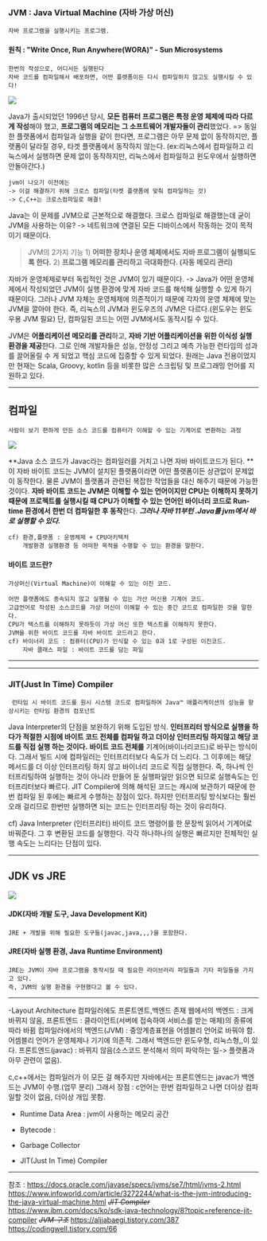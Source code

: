 ### JVM : Java Virtual Machine (자바 가상 머신)
	자바 프로그램을 실행시키는 프로그램.

#### 원칙 : "Write Once, Run Anywhere(WORA)" - Sun Microsystems
	한번의 작성으로, 어디서든 실행된다
    자바 코드를 컴파일해서 배포하면, 어떤 플랫폼이든 다시 컴파일하지 않고도 실행시킬 수 있다!

![](https://velog.velcdn.com/images/bokimy/post/feadb30e-9512-4157-a3a5-7336f7f02a86/image.png)


Java가 출시되었던 1996년 당시, **모든 컴퓨터 프로그램은 특정 운영 체제에 따라 다르게 작성**해야 했고, **프로그램의 메모리는 그 소프트웨어 개발자들이 관리**했었다. 
	=> 동일한 플랫폼에서 컴파일과 실행을 같이 한다면, 프로그램은 아무 문제 없이 동작하지만, 플랫폼이 달라질 경우, 타겟 플랫폼에서 동작하지 않는다.
    (ex:리눅스에서 컴파일하고 리눅스에서 실행하면 문제 없이 동작하지만, 리눅스에서 컴파일하고 윈도우에서 실행하면 안돌아간다.)

	jvm이 나오기 이전에는
	-> 이걸 해결하기 위해 크로스 컴파일(타켓 플랫폼에 맞춰 컴파일하는 것) 
    -> C,C++는 크로스컴파일로 해결!

Java는 이 문제를 JVM으로 근본적으로 해결했다.
크로스 컴파일로 해결했는데 굳이 JVM을 사용하는 이유? 
-> 네트워크에 연결된 모든 디바이스에서 작동하는 것이 목적이기 때문이다.

> JVM의 2가지 기능
	1) **어떠한 장치나 운영 체제에서도 자바 프로그램이 실행되도록 한다.**
	2) **프로그램 메모리를 관리하고 극대화한다. (자동 메모리 관리)**

자바가 운영체제로부터 독립적인 것은 JVM이 있기 때문이다.
	-> Java가 어떤 운영체제에서 작성되었던 JVM이 실행 환경에 맞게 자바 코드를 해석해 실행할 수 있게 하기 때문이다.
	그러나 JVM 자체는 운영체제에 의존적이기 때문에 각자의 운영 체제에 맞는 JVM을 깔아야 한다.
    즉, 리눅스의 JVM과 윈도우즈의 JVM은 다르다.(윈도우는 윈도우용 JVM 필요)
    단, 컴파일된 코드는 어떤 JVM에서도 동작시킬 수 있다.



JVM은 **어플리케이션 메모리를 관리**하고, **자바 기반 어플리케이션을 위한 이식성 실행 환경을 제공**한다.
그로 인해 개발자들은 성능, 안정성 그리고 예측 가능한 런타임의 성과를 끌어올릴 수 게 되었고 핵심 코드에 집중할 수 있게 되었다.
원래는 Java 전용이었지만 현재는 Scala, Groovy, kotlin 등을 비롯한 많은 스크립팅 및 프로그래밍 언어를 지원하고 있다.


----

## 컴파일
	사람이 보기 편하게 만든 소스 코드를 컴퓨터가 이해할 수 있는 기계어로 변환하는 과정

![](https://velog.velcdn.com/images/bokimy/post/5443733a-4797-41b4-a3f5-c2048de41026/image.png)

**Java 소스 코드가 Javac라는 컴파일러를 거치고 나면 자바 바이트코드가 된다. **
이 자바 바이트 코드는 JVM이 설치된 플랫폼이라면 어떤 플랫폼이든 상관없이 문제없이 동작한다. 
물론 JVM이 플랫폼과 관련된 복잡한 작업들을 대신 해주기 때문에 가능한 것이다.
**자바 바이트 코드는 JVM은 이해할 수 있는 언어이지만 CPU는 이해하지 못하기 때문에 프로젝트를 실행시킬 때 CPU가 이해할 수 있는 언어인 바이너리 코드로 Run-time 환경에서 한번 더 컴파일한 후 동작**한다.
***그러나 자바 11부턴 .Java를 jvm에서 바로 실행할 수 있다.***
```
cf) 환경,플랫폼 : 운영체제 + CPU아키텍처
	개발환경 실행환경 등 어떠한 목적을 수행할 수 있는 환경을 말한다.

```



#### 바이트 코드란?
	가상머신(Virtual Machine)이 이해할 수 있는 이진 코드.
    
    어떤 플랫폼에도 종속되지 않고 실행될 수 있는 가산 머신용 기계어 코드.
    고급언어로 작성된 소스코드를 가상 머신이 이해할 수 있는 중간 코드로 컴파일한 것을 말한다.
    CPU가 텍스트를 이해하지 못하듯이 가상 머신 또한 텍스트를 이해하지 못한다.
    JVM을 위한 바이트 코드를 자바 바이트 코드라고 한다.
    cf) 바이너리 코드 : 컴퓨터(CPU)가 인식할 수 있는 0과 1로 구성된 이진코드.
    	자바 클래스 파일 : 바이트 코드를 담는 파일
    


---




---
### JIT(Just In Time) Compiler
	 런타임 시 바이트 코드를 원시 시스템 코드로 컴파일하여 Java™ 애플리케이션의 성능을 향상시키는 런타임 환경의 컴포넌트

Java Interpreter의 단점을 보완하기 위해 도입된 방식.
**인터프리터 방식으로 실행을 하다가 적절한 시점에 바이트 코드 전체를 컴파일 하고 더이상 인터프리팅 하지않고 해당 코드를 직접 실행 하는 것이다.**
**바이트 코드 전체를** 기계어(바이너리코드)로 바꾸는 방식이다.
그래서 빌드 시에 컴파일러는 인터프리터보다 속도가 더 느리다. 그 이후에는 해당 메서드를 더 이상 인터프리팅 하지 않고 바이너리 코드로 직접 실행한다.
즉, 하나씩 인터프리팅하여 실행하는 것이 아니라 만들어 둔 실행파일만 읽으면 되므로 실행속도는 인터프리터보다 빠르다.
JIT Compiler에 의해 해석된 코드는 캐시에 보관하기 때문에 한 번 컴파일 된 후에는 빠르게 수행하는 장점이 있다.
하지만 인터프리팅 방식보다는 훨씬 오래 걸리므로 한번만 실행하면 되는 코드는 인터프리팅 하는 것이 유리하다.

cf) Java Interpreter (인터프리터) 
	바이트 코드 명령어를 한 문장씩 읽어서 기계어로 바꿔준다. 그 후 변환된 코드를 실행한다. 각각 하나하나의 실행은 빠르지만 전체적인 실행 속도는 느리다는 단점이 있다.


---
## JDK vs JRE

![](https://velog.velcdn.com/images/bokimy/post/6fd71342-fe07-41c9-9d2f-006734147e24/image.png)

#### JDK(자바 개발 도구, Java Development Kit)
	JRE + 개발을 위해 필요한 도구들(javac,java,,,)을 포함한다.
    
#### JRE(자바 실행 환경, Java Runtime Environment)
	JRE는 JVM이 자바 프로그램을 동작시킬 때 필요한 라이브러리 파일들과 기타 파일들을 가지고 있다. 
    즉, JVM의 실행 환경을 구현했다고 볼 수 있다.






---

-Layout Architecture
컴파일러에도 프론트엔트,백엔드 존재
웹에서의 백엔드 : 크게 바뀌지 않음,
	   프론트엔드 : 클라이언트(서버에 접속하여 서비스를 받는 매체)의 종류에 따라 바뀜
컴파일러에서의 백엔드(JVM) : 중앙계층표현을 어셈블리 언어로 바꿔야 함. 어셈블리 언어가 운영체제나 기기에 의존적. 그래서 백엔드만 윈도우형, 리눅스형,,이 있다.
		   프론트엔드(javac) : 바뀌지 않음(소스코드 분석해서 의미 파악하는 일-> 플랫폼과 아무 관련이 없음).
           
c,c++에서는 컴파일러가 이 모든 걸 해주지만 자바에서는 프론트엔드는 javac가 백엔드는 JVM이 수행.(업무 분리)
그래서 장점 : c언어는 한번 컴파일하고 나면 더이상 컴파일할 것이 없음, 더이상 개입 못함.


* Runtime Data Area
	: jvm이 사용하는 메모리 공간
* Bytecode
	: 
* Garbage Collector

* JIT(Just In Time) Compiler

---
참조 :
https://docs.oracle.com/javase/specs/jvms/se7/html/jvms-2.html
https://www.infoworld.com/article/3272244/what-is-the-jvm-introducing-the-java-virtual-machine.html
~~_JIT Compiler_~~
https://www.ibm.com/docs/ko/sdk-java-technology/8?topic=reference-jit-compiler
~~_JVM 구조_~~
https://aljjabaegi.tistory.com/387
https://codingwell.tistory.com/66
